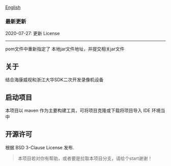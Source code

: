 [English](https://github.com/clpz299/monitor/blob/master/README.en.md "标题")

### 最新更新

2020-07-27: 更新 License

---
pom文件中重新指定了 本地jar文件地址，并提交相关jar文件

## 关于
结合海康威视和浙江大华SDK二次开发录像机设备

## 启动项目
本项目以 maven 作为主要构建工具，可将项目克隆或下载将项目导入 IDE 环境当中

## 开源许可
根据 BSD 3-Clause License 发布.

> 本项目若对你有帮助，或者要是拉取本项目分支，请给个start谢谢！
